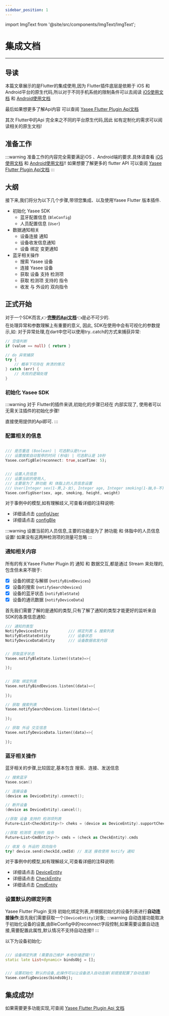 ```yaml
---
sidebar_position: 1
---
```


import ImgText from '@site/src/components/ImgText/ImgText';

# 集成文档
--- 


## 导读
本篇文章展示的是Flutter的集成使用,因为 Flutter插件底层是依赖于 iOS 和 Android平台的原生代码,所以对于不同手机系统的限制条件可以去阅读 [iOS使用文档](../yasee_ios/used_doc.md) 和 [Android使用文档](../yasee_android/intro.md)

最后如果想更多了解Api内容 可以查阅 [Yasee Flutter Plugin Api文档](https://doc.yasee.com.cn/flutter_doc/)

其次 Flutter中的Api 完全来之不同的平台原生代码,因此 如有定制化的需求可以阅读相关的原生文档!

## 准备工作
:::warning
准备工作的内容完全需要满足iOS 、Android端的要求.具体请查看 [iOS使用文档](../yasee_ios/used_doc.md) 和 [Android使用文档](../yasee_android/intro.md)!! 
如果想要了解更多的 flutter API 可以查阅 [Yasee Flutter Plugin Api文档](https://doc.yasee.com.cn/flutter_doc/)
:::

## 大纲
接下来,我们将分为以下几个步骤,带领您集成、以及使用Yasee Flutter 版本插件.
- 初始化 Yasee SDK
  - 蓝牙配置信息 (``BleConfig``)
  - 人员配置信息 (``User``)
- 数据通知相关
  - 设备连接 通知 
  - 设备收发信息通知
  - 设备 绑定 变更通知
- 蓝牙相关操作
  - 搜索 Yasee 设备
  - 连接 Yasee 设备
  - 获取 设备 支持 检测项
  - 获取 检测项 支持的 指令
  - 收发 与 外设的 双向指令

## 正式开始
对于一个SDK而言,👉[**完整的Api文档**](https://doc.yasee.com.cn/flutter_doc/)👈是必不可少的.\
在处理异常和参数理解上有重要的意义,
因此, SDK在使用中会有可视化的参数提示,如:
<ImgText width={100} src="/img/flutter_alert_used.png" text="在编码过程中,可以查看详细的参数信息<br>以及对每一个参数的具体说明" />
对于异常处理,在dart中您可以使用try..catch的方式来捕获异常:
``` dart
// 空值判断
if (value == null) { return }

// do 异常捕获
try {
    // 概率下可存在 奔溃的情况
} catch (err) {
    // 失败的逻辑处理
}
```

### 初始化 Yasee SDK
:::warning
对于 Flutter的插件来讲,初始化的步骤已经在 内部实现了, 
使用者可以无需关注插件的初始化步骤!

直接使用提供的Api即可.
:::

### 配置相关的信息
```dart

/// 是否重连 (Boolean) | 可选默认是true  
/// 设置搜索自动暂停的时间 (秒级) | 可选默认是 10秒
Yasee.configBle(reconnect: true,scanTime: 5);


/// 设置人员信息
/// 设置当前的使用人, 
/// 主要是为了 肺功能 和 体脂上的人员信息设置 
/// User(Integer sex(1-男,2-女), Integer age, Integer smoking(1-抽,0-不), Integer height(cm), Integer weight(kg))
Yasee.configUser(sex, age, smoking, height, weight)
```
对于事例中的模型,如有理解歧义,可查看详细的注释说明:
- 详细请点击 [configUser](https://doc.yasee.com.cn/flutter_doc/yasee_plugin_method_channel/MethodChannelYaseePlugin/configUser.html "详细了解")
- 详细请点击 [configBle](https://doc.yasee.com.cn/flutter_doc/yasee_plugin_method_channel/MethodChannelYaseePlugin/configBle.html "详细了解")

:::warning
设置当前的人员信息,主要的功能是为了 肺功能 和 体脂中的人员信息设置! 如果没有这两种检测项的测量可忽略
:::





### 通知相关内容
所有的有关Yasee Flutter Plugin 的 通知 和 数据交互,都是通过 Stream 来处理的,包含但未来不限于:
- [x] 设备的绑定与解绑 (``notifyBindDevices``)
- [x] 设备的搜索 (``notifySearchDevices``)
- [x] 设备的蓝牙状态 (``notifyBleState``)
- [x] 设备的通讯数据  (``notifyDeviceData``)

首先我们需要了解的是通知的类型,只有了解了通知的类型才能更好的监听来自SDK的各类信息通知:
```dart
/// 通知的类型
NotifyDevicesEntity         /// 绑定列表 & 搜索列表
NotifyBleStateEntity        /// 设备状态
NotifyDeviceDataEntity      /// 设备数据收发内容


// 获取蓝牙状态
Yasee.notifyBleState.listen((state)=>{

});


// 获取 绑定列表
Yasee.notifyBindDevices.listen((data)=>{
    
});

// 获取 搜索列表
Yasee.notifySearchDevices.listen((data)=>{
    
});

// 获取 外设 交互信息
Yasee.notifyDeviceData.listen((data)=>{
    
});


```



### 蓝牙相关操作
蓝牙相关的步骤,比较固定,基本包含 搜索、连接、发送信息
```swift
// 搜索蓝牙
Yasee.scan()

// 连接设备
(device as DeviceEntity).connect();

// 断开设备
(device as DeviceEntity).cancel();

//获取 设备 支持的 检测项列表
Future<List<CheckEntity>?> cheks = (device as DeviceEntity).supportChecks;

//获取 检测项 支持的 指令
Future<List<CmdEntity>?> cmds = (check as CheckEntity).cmds

// 收发 与 外设的 双向指令
try? device.send(checkId,cmdId) // 发送 接收使用 Notify 通知

```
对于事例中的模型,如有理解歧义,可查看详细的注释说明:
- 详细请点击 [DeviceEntity](https://doc.yasee.com.cn/flutter_doc/models_device_entity/DeviceEntity-class.html "详细了解")
- 详细请点击 [CheckEntity](https://doc.yasee.com.cn/flutter_doc/models_check_entity/CheckEntity-class.html "详细了解")
- 详细请点击 [CmdEntity](https://doc.yasee.com.cn/flutter_doc/models_cmd_entity/CmdEntity-class.html "详细了解")





### 设置默认的绑定列表
Yasee Flutter Plugin 支持 初始化绑定列表,并根据初始化的设备列表进行**自动连接操作**;首先我们需要获取一个``[DeviceEntity]``对象;
:::warning
自动连接功能取决于初始化设备的设置,由BleConfig中的reconnect字段控制,如果需要设置自动连接,需要配置此属性,默认情况不支持自动连接!!
:::

以下为设备初始化:
```dart

/// 设备绑定列表 (需要自己维护 本地存储逻辑!!)
static late List<dynamic> bindsObj = [];


/// 设置初始化 默认的设备,此操作可以让设备进入自动连接(前提是配置了自动连接)
Yasee.configDevices(bindsObj);

```



## 集成成功!

如果需要更多功能实现,可查阅 [Yasee Flutter Plugin Api 文档](https://doc.yasee.com.cn/flutter_doc/)